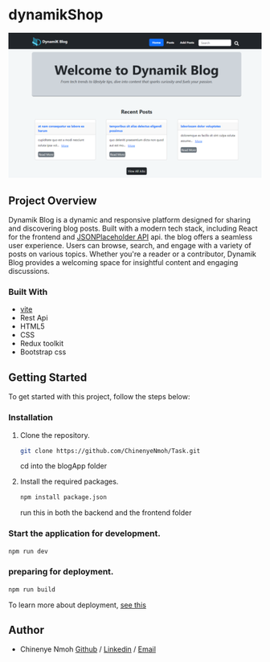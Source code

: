 # dynamikShop

![Homepage](dynamikblog.png)

## Project Overview

Dynamik Blog is a dynamic and responsive platform designed for sharing and discovering blog posts. Built with a modern tech stack, including React for the frontend and [JSONPlaceholder API](https://jsonplaceholder.typicode.com/posts) api. the blog offers a seamless user experience. Users can browse, search, and engage with a variety of posts on various topics.  Whether you're a reader or a contributor, Dynamik Blog provides a welcoming space for insightful content and engaging discussions.

### Built With
- [vite](https://vitejs.dev/guide/)
- Rest Api
- HTML5
- CSS
- Redux toolkit
- Bootstrap css

## Getting Started

To get started with this project, follow the steps below:


### Installation

1. Clone the repository.
   ```sh
   git clone https://github.com/ChinenyeNmoh/Task.git
   ```
   cd into the blogApp folder

2. Install the required packages.
	```sh
	npm install package.json
	```
    run this in both the backend and the frontend folder


### Start the application for development.
   ```sh
   npm run dev
   ```

### preparing for deployment.
   ```sh
   npm run build
   ```
To learn more about deployment, [see this](https://vitejs.dev/guide/static-deploy.html)


## Author
- Chinenye Nmoh [Github](https://github.com/ChinenyeNmoh/) / [Linkedin](https://www.linkedin.com/in/chinenye-nmoh-88479699/) / [Email](chinenyeumeaku@gmail.com) 

